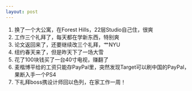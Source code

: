```yaml
---
layout: post
---
```

  
  1. 换了一个大公寓，在Forest Hills，22层Studio自己住，很爽
  2. 工作三个礼拜了，每天都在学新东西，特别爽
  3. 论文返回来了，还要继续改三个礼拜，艹NYU
  4. 纽约春天来了，但是昨天下了一场大雪
  5. 花了100块钱买了一台40寸电视，赚翻了
  6. 麦楷博平给的工资只能存PayPal里，突然发现Target可以刷中国的PayPal，果断入手一个PS4
  7. 下礼拜boss携设计师回以色列，在家工作一周！